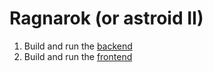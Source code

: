 # Ragnarok (or astroid II)

1. Build and run the [backend](hypocloid/)
2. Build and run the [frontend](astroid/)

